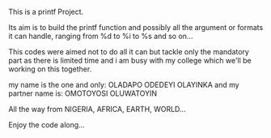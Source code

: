 This is a printf Project.

Its aim is to build the printf function and possibly all the argument or formats it can handle, ranging from %d to %i to %s and so on...

This codes were aimed not to do all it can but tackle only the mandatory part as there is limited time and i am busy with my college which we'll be working on this together.

my name is the one and only: OLADAPO ODEDEYI OLAYINKA
and my partner name is: OMOTOYOSI OLUWATOYIN 

All the way from NIGERIA, AFRICA, EARTH, WORLD...

Enjoy the code along...

